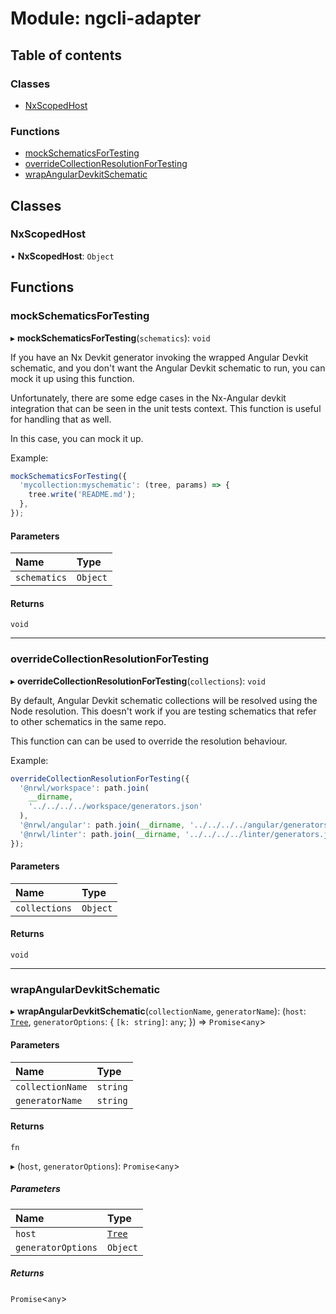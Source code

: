 # Module: ngcli-adapter

## Table of contents

### Classes

- [NxScopedHost](../../devkit/documents/ngcli_adapter#nxscopedhost)

### Functions

- [mockSchematicsForTesting](../../devkit/documents/ngcli_adapter#mockschematicsfortesting)
- [overrideCollectionResolutionForTesting](../../devkit/documents/ngcli_adapter#overridecollectionresolutionfortesting)
- [wrapAngularDevkitSchematic](../../devkit/documents/ngcli_adapter#wrapangulardevkitschematic)

## Classes

### NxScopedHost

• **NxScopedHost**: `Object`

## Functions

### mockSchematicsForTesting

▸ **mockSchematicsForTesting**(`schematics`): `void`

If you have an Nx Devkit generator invoking the wrapped Angular Devkit schematic,
and you don't want the Angular Devkit schematic to run, you can mock it up using this function.

Unfortunately, there are some edge cases in the Nx-Angular devkit integration that
can be seen in the unit tests context. This function is useful for handling that as well.

In this case, you can mock it up.

Example:

```typescript
mockSchematicsForTesting({
  'mycollection:myschematic': (tree, params) => {
    tree.write('README.md');
  },
});
```

#### Parameters

| Name         | Type     |
| :----------- | :------- |
| `schematics` | `Object` |

#### Returns

`void`

---

### overrideCollectionResolutionForTesting

▸ **overrideCollectionResolutionForTesting**(`collections`): `void`

By default, Angular Devkit schematic collections will be resolved using the Node resolution.
This doesn't work if you are testing schematics that refer to other schematics in the
same repo.

This function can can be used to override the resolution behaviour.

Example:

```typescript
overrideCollectionResolutionForTesting({
  '@nrwl/workspace': path.join(
    __dirname,
    '../../../../workspace/generators.json'
  ),
  '@nrwl/angular': path.join(__dirname, '../../../../angular/generators.json'),
  '@nrwl/linter': path.join(__dirname, '../../../../linter/generators.json'),
});
```

#### Parameters

| Name          | Type     |
| :------------ | :------- |
| `collections` | `Object` |

#### Returns

`void`

---

### wrapAngularDevkitSchematic

▸ **wrapAngularDevkitSchematic**(`collectionName`, `generatorName`): (`host`: [`Tree`](../../devkit/documents/nrwl_devkit#tree), `generatorOptions`: { `[k: string]`: `any`; }) => `Promise`<`any`\>

#### Parameters

| Name             | Type     |
| :--------------- | :------- |
| `collectionName` | `string` |
| `generatorName`  | `string` |

#### Returns

`fn`

▸ (`host`, `generatorOptions`): `Promise`<`any`\>

##### Parameters

| Name               | Type                                              |
| :----------------- | :------------------------------------------------ |
| `host`             | [`Tree`](../../devkit/documents/nrwl_devkit#tree) |
| `generatorOptions` | `Object`                                          |

##### Returns

`Promise`<`any`\>
